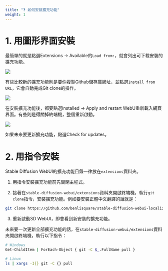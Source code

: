 ```yaml
---
title: "❓ 如何安裝擴充功能"
weight: 1
---
```



# 1. 用圖形界面安裝

最簡單的就是點選Extensions → Available的`Load from:`，就會列出可下載安裝的擴充功能。

![](../../images/how-to-install-extensions-1.webp)

有些比較新的擴充功能則是要你複製Github儲存庫網址，並點選`Install from URL`，它會自動完成Git clone的操作。

![](../../images/how-to-install-extensions-2.webp)

在安裝擴充功能後，都要點選Installed → Apply and restart WebU重新載入網頁界面。有些則是得關掉終端機，整個重新啟動。

![](../../images/how-to-install-extensions-3.webp)

如果未來要更新擴充功能，點選Check for updates。


# 2. 用指令安裝

Stable Diffusion WebUI的擴充功能目錄一律放在`extensions`資料夾。

1. 用指令安裝擴充功能前先關閉主程式。

2. 接著在`stable-diffusion-webui/extensions`資料夾開啟終端機，執行`git clone`指令，安裝擴充功能。例如要安裝正體中文翻譯的話就是：
```bash
git clone https://github.com/benlisquare/stable-diffusion-webui-localization-zh_TW.git
```

3. 重新啟動SD WebUI，即會看到新安裝的擴充功能。

未來要一次更新全部擴充功能的話，在`stable-diffusion-webui/extensions`資料夾開啟終端機，執行以下指令：
```bash
# Windows
Get-ChildItem | ForEach-Object { git -C $_.FullName pull }

# Linux
ls | xargs -I{} git -C {} pull
```
